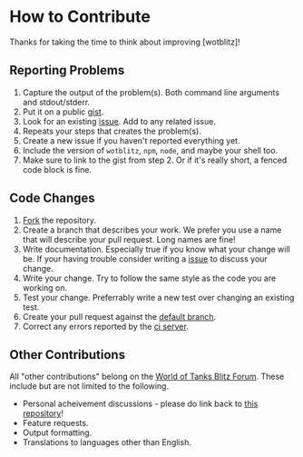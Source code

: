 How to Contribute
=================

Thanks for taking the time to think about improving [wotblitz]!

Reporting Problems
------------------

1. Capture the output of the problem(s). Both command line arguments and stdout/stderr.
2. Put it on a public [gist](gist.github.com).
3. Look for an existing [issue](/CodeMan99/wotblitz.js/issues). Add to any related issue.
4. Repeats your steps that creates the problem(s).
5. Create a new issue if you haven't reported everything yet.
6. Include the version of `wotblitz`, `npm`, `node`, and maybe your shell too.
7. Make sure to link to the gist from step 2. Or if it's really short, a fenced code block is fine.

Code Changes
------------

1. [Fork](#fork-destination-box) the repository.
2. Create a branch that describes your work. We prefer you use a name that will describe your pull request.
 Long names are fine!
3. Write documentation. Especially true if you know what your change will be. If your having trouble
 consider writing a [issue](/CodeMan99/wotblitz.js/issues) to discuss your change.
4. Write your change. Try to follow the same style as the code you are working on.
5. Test your change. Preferrably write a new test over changing an existing test.
6. Create your pull request against the [default branch](/CodeMan99/wotblitz.js/commits).
7. Correct any errors reported by the [ci server](https://travis-ci.org/CodeMan99/wotblitz.js).

Other Contributions
-------------------

All "other contributions" belong on the [World of Tanks Blitz Forum](http://forum.wotblitz.com/).
These include but are not limited to the following.

* Personal acheivement discussions - please do link back to [this repository](/CodeMan99/wotblitz.js)!
* Feature requests.
* Output formatting.
* Translations to languages other than English.
